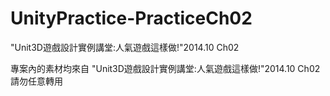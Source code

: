 # UnityPractice-PracticeCh02
"Unit3D遊戲設計實例講堂:人氣遊戲這樣做!"2014.10 Ch02

專案內的素材均來自 "Unit3D遊戲設計實例講堂:人氣遊戲這樣做!"2014.10 Ch02 請勿任意轉用
